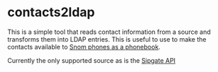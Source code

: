 # contacts2ldap

This is a simple tool that reads contact information from a source and transforms them into LDAP entries. This is useful to use to make the contacts available to [Snom phones as a phonebook](https://service.snom.com/display/wiki/LDAP+Directory).

Currently the only supported source as is the [Sipgate API](https://www.sipgate.io/)
